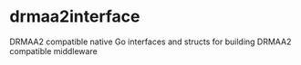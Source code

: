 # drmaa2interface
DRMAA2 compatible native Go interfaces and structs for building DRMAA2 compatible middleware

